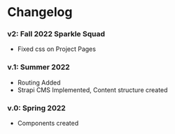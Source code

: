 # Changelog
### v2: Fall 2022 Sparkle Squad

- Fixed css on Project Pages

### v.1: Summer 2022 

- Routing Added
- Strapi CMS Implemented, Content structure created

### v.0: Spring 2022 

- Components created
